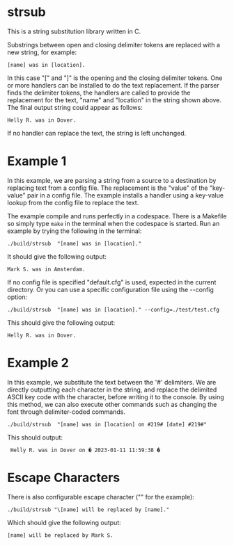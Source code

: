 # strsub

This is a string substitution library written in C.

Substrings between open and closing delimiter tokens are replaced with a new string, for example:
```
[name] was in [location].
```

In this case "[" and "]" is the opening and the closing delimiter tokens. One or more handlers can be installed to do the text replacement. If the parser finds the delimiter tokens, the handlers are called to provide the replacement for the text, "name" and "location" in the string shown above. The final output string could appear as follows:

```
Helly R. was in Dover.
```

If no handler can replace the text, the string is left unchanged.

# Example 1

In this example, we are parsing a string from a source to a destination by replacing text from a config file. The replacement is the "value" of the "key-value" pair in a config file. The example installs a handler using a key-value lookup from the config file to replace the text.

The example compile and runs perfectly in a codespace. There is a Makefile so simply type ``` make ``` in the terminal when the codespace is started. Run an example by trying the following in the terminal:

```
./build/strsub  "[name] was in [location]."
```

It should give the following output: 

```
Mark S. was in Amsterdam.
```

If no config file is specified "default.cfg" is used, expected in the current directory. Or you can use a specific configuration file using the --config option:

```
./build/strsub  "[name] was in [location]." --config=./test/test.cfg
```

This should give the following output:

```
Helly R. was in Dover.
```


# Example 2

In this example, we substitute the text between the '#' delimiters. We are directly outputting each character in the string, and replace the delimited ASCII key code with the character, before writing it to the console. By using this method, we can also execute other commands such as changing the font through delimiter-coded commands.

```
./build/strsub  "[name] was in [location] on #219# [date] #219#"
```

This should output:

```
 Helly R. was in Dover on � 2023-01-11 11:59:38 �	
```


# Escape Characters

There is also configurable escape character ("\" for the example):
```
./build/strsub "\[name] will be replaced by [name]."
```
Which should give the following output:
```
[name] will be replaced by Mark S.
```
